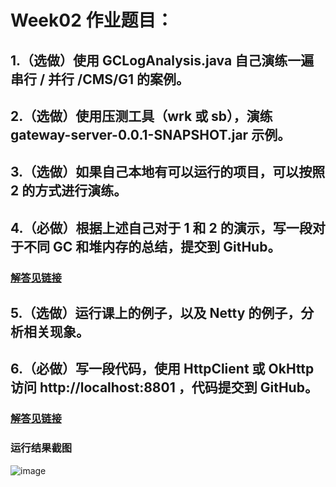 # Week02 作业题目：

## 1.（选做）使用 GCLogAnalysis.java 自己演练一遍串行 / 并行 /CMS/G1 的案例。

## 2.（选做）使用压测工具（wrk 或 sb），演练 gateway-server-0.0.1-SNAPSHOT.jar 示例。

## 3.（选做）如果自己本地有可以运行的项目，可以按照 2 的方式进行演练。

## 4.（必做）根据上述自己对于 1 和 2 的演示，写一段对于不同 GC 和堆内存的总结，提交到 GitHub。

### [解答见链接](https://github.com/Amy-Dai/Geekbang-Homework-JAVA-2022/blob/master/week02/Q4.md)

## 5.（选做）运行课上的例子，以及 Netty 的例子，分析相关现象。
## 6.（必做）写一段代码，使用 HttpClient 或 OkHttp 访问  http://localhost:8801 ，代码提交到 GitHub。

### [解答见链接]()
### 运行结果截图

![image](https://user-images.githubusercontent.com/56108927/168415490-7226b2c7-b242-4315-9a6d-cfdaabae9f24.png)


